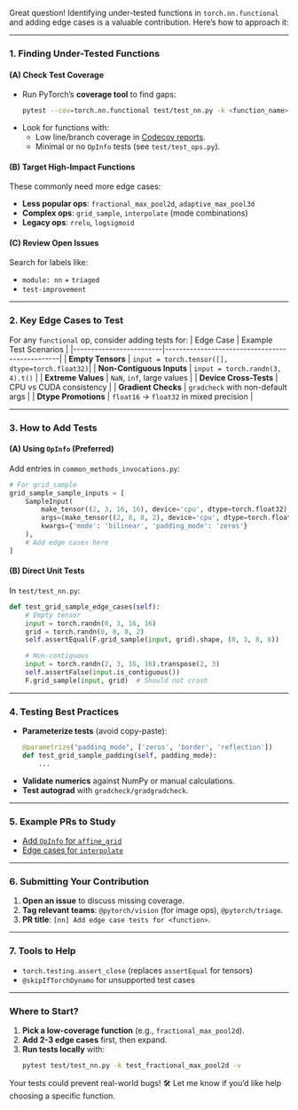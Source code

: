 Great question! Identifying under-tested functions in `torch.nn.functional` and adding edge cases is a valuable contribution. Here’s how to approach it:

---

### **1. Finding Under-Tested Functions**
#### **(A) Check Test Coverage**
- Run PyTorch’s **coverage tool** to find gaps:
  ```bash
  pytest --cov=torch.nn.functional test/test_nn.py -k <function_name>
  ```
- Look for functions with:
  - Low line/branch coverage in [Codecov reports](https://codecov.io/github/pytorch/pytorch).
  - Minimal or no `OpInfo` tests (see `test/test_ops.py`).

#### **(B) Target High-Impact Functions**
These commonly need more edge cases:
- **Less popular ops**: `fractional_max_pool2d`, `adaptive_max_pool3d`
- **Complex ops**: `grid_sample`, `interpolate` (mode combinations)
- **Legacy ops**: `rrelu`, `logsigmoid`

#### **(C) Review Open Issues**
Search for labels like:
- `module: nn` + `triaged`
- `test-improvement`

---

### **2. Key Edge Cases to Test**
For any `functional` op, consider adding tests for:
| Edge Case               | Example Test Scenarios                          |
|-------------------------|------------------------------------------------|
| **Empty Tensors**       | `input = torch.tensor([], dtype=torch.float32)`|
| **Non-Contiguous Inputs** | `input = torch.randn(3, 4).t()`               |
| **Extreme Values**      | `NaN`, `inf`, large values                    |
| **Device Cross-Tests**  | CPU vs CUDA consistency                       |
| **Gradient Checks**     | `gradcheck` with non-default args             |
| **Dtype Promotions**    | `float16` → `float32` in mixed precision      |

---

### **3. How to Add Tests**
#### **(A) Using `OpInfo` (Preferred)**
Add entries in `common_methods_invocations.py`:
```python
# For grid_sample
grid_sample_sample_inputs = [
    SampleInput(
        make_tensor((2, 3, 16, 16), device='cpu', dtype=torch.float32),
        args=(make_tensor((2, 8, 8, 2), device='cpu', dtype=torch.float32),),
        kwargs={'mode': 'bilinear', 'padding_mode': 'zeros'}
    ),
    # Add edge cases here
]
```

#### **(B) Direct Unit Tests**
In `test/test_nn.py`:
```python
def test_grid_sample_edge_cases(self):
    # Empty tensor
    input = torch.randn(0, 3, 16, 16)
    grid = torch.randn(0, 8, 8, 2)
    self.assertEqual(F.grid_sample(input, grid).shape, (0, 3, 8, 8))

    # Non-contiguous
    input = torch.randn(2, 3, 16, 16).transpose(2, 3)
    self.assertFalse(input.is_contiguous())
    F.grid_sample(input, grid)  # Should not crash
```

---

### **4. Testing Best Practices**
- **Parameterize tests** (avoid copy-paste):
  ```python
  @parametrize("padding_mode", ['zeros', 'border', 'reflection'])
  def test_grid_sample_padding(self, padding_mode):
      ...
  ```
- **Validate numerics** against NumPy or manual calculations.
- **Test autograd** with `gradcheck/gradgradcheck`.

---

### **5. Example PRs to Study**
- [Add `OpInfo` for `affine_grid`](https://github.com/pytorch/pytorch/pull/58761)
- [Edge cases for `interpolate`](https://github.com/pytorch/pytorch/pull/49112)

---

### **6. Submitting Your Contribution**
1. **Open an issue** to discuss missing coverage.
2. **Tag relevant teams**: `@pytorch/vision` (for image ops), `@pytorch/triage`.
3. **PR title**: `[nn] Add edge case tests for <function>`.

---

### **7. Tools to Help**
- `torch.testing.assert_close` (replaces `assertEqual` for tensors)
- `@skipIfTorchDynamo` for unsupported test cases

---

### **Where to Start?**
1. **Pick a low-coverage function** (e.g., `fractional_max_pool2d`).
2. **Add 2-3 edge cases** first, then expand.
3. **Run tests locally** with:
   ```bash
   pytest test/test_nn.py -k test_fractional_max_pool2d -v
   ```

Your tests could prevent real-world bugs! 🛠️ Let me know if you’d like help choosing a specific function.